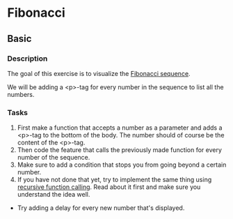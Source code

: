 # Fibonacci
## Basic
### Description
The goal of this exercise is to visualize the [Fibonacci sequence](https://en.wikipedia.org/wiki/Fibonacci_number).

We will be adding a \<p>-tag for every number in the sequence to list all the numbers.

### Tasks
1. First make a function that accepts a number as a parameter and adds a \<p>-tag to the bottom of the body. The number should of course be the content of the \<p>-tag.
2. Then code the feature that calls the previously made function for every number of the sequence.
3. Make sure to add a condition that stops you from going beyond a certain number.
4. If you have not done that yet, try to implement the same thing using [recursive function calling](https://medium.com/@zfrisch/understanding-recursion-in-javascript-992e96449e03). Read about it first and make sure you understand the idea well.
* Try adding a delay for every new number that's displayed.
